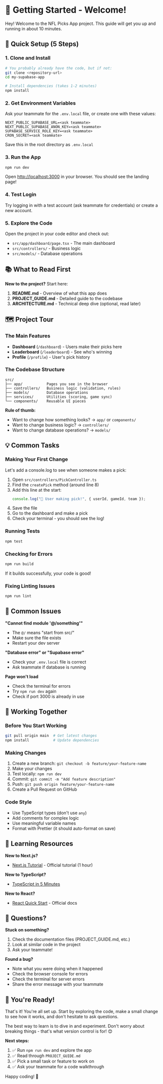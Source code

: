 # 👋 Getting Started - Welcome!

Hey! Welcome to the NFL Picks App project. This guide will get you up and running in about 10 minutes.

## 🎯 Quick Setup (5 Steps)

### 1. Clone and Install

```bash
# You probably already have the code, but if not:
git clone <repository-url>
cd my-supabase-app

# Install dependencies (takes 1-2 minutes)
npm install
```

### 2. Get Environment Variables

Ask your teammate for the `.env.local` file, or create one with these values:

```env
NEXT_PUBLIC_SUPABASE_URL=<ask teammate>
NEXT_PUBLIC_SUPABASE_ANON_KEY=<ask teammate>
SUPABASE_SERVICE_ROLE_KEY=<ask teammate>
CRON_SECRET=<ask teammate>
```

Save this in the root directory as `.env.local`

### 3. Run the App

```bash
npm run dev
```

Open [http://localhost:3000](http://localhost:3000) in your browser. You should see the landing page!

### 4. Test Login

Try logging in with a test account (ask teammate for credentials) or create a new account.

### 5. Explore the Code

Open the project in your code editor and check out:

- `src/app/dashboard/page.tsx` - The main dashboard
- `src/controllers/` - Business logic
- `src/models/` - Database operations

## 📚 What to Read First

**New to the project?** Start here:

1. **README.md** - Overview of what this app does
2. **PROJECT_GUIDE.md** - Detailed guide to the codebase
3. **ARCHITECTURE.md** - Technical deep dive (optional, read later)

## 🗺️ Project Tour

### The Main Features

- **Dashboard** (`/dashboard`) - Users make their picks here
- **Leaderboard** (`/leaderboard`) - See who's winning
- **Profile** (`/profile`) - User's pick history

### The Codebase Structure

```
src/
├── app/           Pages you see in the browser
├── controllers/   Business logic (validation, rules)
├── models/        Database operations
├── services/      Utilities (scoring, game sync)
└── components/    Reusable UI pieces
```

**Rule of thumb:**

- Want to change how something looks? → `app/` or `components/`
- Want to change business logic? → `controllers/`
- Want to change database operations? → `models/`

## 💡 Common Tasks

### Making Your First Change

Let's add a console.log to see when someone makes a pick:

1. Open `src/controllers/PickController.ts`
2. Find the `createPick` method (around line 8)
3. Add this line at the start:
   ```typescript
   console.log("🎯 User making pick!", { userId, gameId, team });
   ```
4. Save the file
5. Go to the dashboard and make a pick
6. Check your terminal - you should see the log!

### Running Tests

```bash
npm test
```

### Checking for Errors

```bash
npm run build
```

If it builds successfully, your code is good!

### Fixing Linting Issues

```bash
npm run lint
```

## 🐛 Common Issues

**"Cannot find module '@/something'"**

- The `@/` means "start from src/"
- Make sure the file exists
- Restart your dev server

**"Database error" or "Supabase error"**

- Check your `.env.local` file is correct
- Ask teammate if database is running

**Page won't load**

- Check the terminal for errors
- Try `npm run dev` again
- Check if port 3000 is already in use

## 🤝 Working Together

### Before You Start Working

```bash
git pull origin main  # Get latest changes
npm install           # Update dependencies
```

### Making Changes

1. Create a new branch: `git checkout -b feature/your-feature-name`
2. Make your changes
3. Test locally: `npm run dev`
4. Commit: `git commit -m "Add feature description"`
5. Push: `git push origin feature/your-feature-name`
6. Create a Pull Request on GitHub

### Code Style

- Use TypeScript types (don't use `any`)
- Add comments for complex logic
- Use meaningful variable names
- Format with Prettier (it should auto-format on save)

## 📖 Learning Resources

**New to Next.js?**

- [Next.js Tutorial](https://nextjs.org/learn) - Official tutorial (1 hour)

**New to TypeScript?**

- [TypeScript in 5 Minutes](https://www.typescriptlang.org/docs/handbook/typescript-in-5-minutes.html)

**New to React?**

- [React Quick Start](https://react.dev/learn) - Official docs

## 💬 Questions?

**Stuck on something?**

1. Check the documentation files (PROJECT_GUIDE.md, etc.)
2. Look at similar code in the project
3. Ask your teammate!

**Found a bug?**

- Note what you were doing when it happened
- Check the browser console for errors
- Check the terminal for server errors
- Share the error message with your teammate

## 🎉 You're Ready!

That's it! You're all set up. Start by exploring the code, make a small change to see how it works, and don't hesitate to ask questions.

The best way to learn is to dive in and experiment. Don't worry about breaking things - that's what version control is for! 😊

**Next steps:**

1. ✅ Run `npm run dev` and explore the app
2. ✅ Read through `PROJECT_GUIDE.md`
3. ✅ Pick a small task or feature to work on
4. ✅ Ask your teammate for a code walkthrough

Happy coding! 🚀
